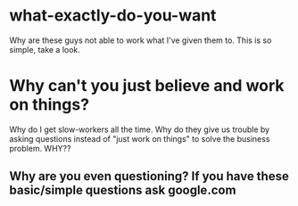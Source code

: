 # what-exactly-do-you-want
Why are these guys not able to work what I've given them to.  This is so simple, take a look.

# Why can't you just believe and work on things?
Why do I get slow-workers all the time.  Why do they give us trouble by asking questions instead of "just work on things" to solve the business problem. WHY??

## Why are you even questioning?  If you have these basic/simple questions ask google.com
